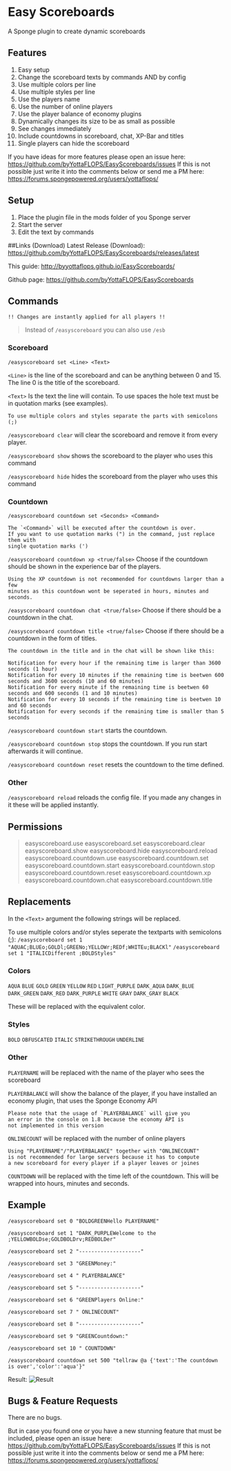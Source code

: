 # Easy Scoreboards
A Sponge plugin to create dynamic scoreboards

## Features
1. Easy setup
2. Change the scoreboard texts by commands AND by config
3. Use multiple colors per line
4. Use multiple styles per line
5. Use the players name
6. Use the number of online players
7. Use the player balance of economy plugins
8. Dynamically changes its size to be as small as possible
9. See changes immediately
10. Include countdowns in scoreboard, chat, XP-Bar and titles
11. Single players can hide the scoreboard

If you have ideas for more features please open an issue here:
https://github.com/byYottaFLOPS/EasyScoreboards/issues
If this is not possible just write it into the comments below or send me a PM here: 
https://forums.spongepowered.org/users/yottaflops/

## Setup
1. Place the plugin file in the mods folder of you Sponge server
2. Start the server
3. Edit the text by commands

##Links (Download)
Latest Release (Download): https://github.com/byYottaFLOPS/EasyScoreboards/releases/latest

This guide: http://byyottaflops.github.io/EasyScoreboards/

Github page: https://github.com/byYottaFLOPS/EasyScoreboards

## Commands
    !! Changes are instantly applied for all players !!

> Instead of `/easyscoreboard` you can also use `/esb`

### Scoreboard

`/easyscoreboard set <Line> <Text>`

`<Line>` is the line of the scoreboard and can be anything between 0 and 15. The line 0 is the title of the scoreboard.

`<Text>` Is the text the line will contain. To use spaces the hole text must be in quotation marks (see examples).

    To use multiple colors and styles separate the parts with semicolons (;)

`/easyscoreboard clear` will clear the scoreboard and remove it from every player.

`/easyscoreboard show` shows the scoreboard to the player who uses this command

`/easyscoreboard hide` hides the scoreboard from the player who uses this command

### Countdown

`/easyscoreboard countdown set <Seconds> <Command>`

    The `<Command>` will be executed after the countdown is over.
    If you want to use quotation marks (") in the command, just replace them with
    single quotation marks (')


`/easyscoreboard countdown xp <true/false>` Choose if the countdown should be shown in the experience bar of the players.

    Using the XP countdown is not recommended for countdowns larger than a few 
    minutes as this countdown wont be seperated in hours, minutes and seconds.

`/easyscoreboard countdown chat <true/false>` Choose if there should be a countdown in the chat.

`/easyscoreboard countdown title <true/false>` Choose if there should be a countdown in the form of titles.

    The countdown in the title and in the chat will be shown like this:
    
    Notification for every hour if the remaining time is larger than 3600 seconds (1 hour)
    Notification for every 10 minutes if the remaining time is beetwen 600 seconds and 3600 seconds (10 and 60 minutes)
    Notification for every minute if the remaining time is beetwen 60 seconds and 600 seconds (1 and 10 minutes)
    Notification for every 10 seconds if the remaining time is beetwen 10 and 60 seconds
    Notification for every seconds if the remaining time is smaller than 5 seconds


`/easyscoreboard countdown start` starts the countdown.

`/easyscoreboard countdown stop` stops the countdown. If you run start afterwards it will continue.

`/easyscoreboard countdown reset` resets the countdown to the time defined.


### Other

`/easyscoreboard reload` reloads the config file. If you made any changes in it these will be applied instantly.

## Permissions

> easyscoreboard.use 
 easyscoreboard.set 
 easyscoreboard.clear 
 easyscoreboard.show
 easyscoreboard.hide
 easyscoreboard.reload
 easyscoreboard.countdown.use
 easyscoreboard.countdown.set
 easyscoreboard.countdown.start
 easyscoreboard.countdown.stop
 easyscoreboard.countdown.reset
 easyscoreboard.countdown.xp
 easyscoreboard.countdown.chat
 easyscoreboard.countdown.title


## Replacements
In the `<Text>` argument the following strings will be replaced.

To use multiple colors and/or styles seperate the textparts with semicolons (;):
`/easyscoreboard set 1 "AQUAC;BLUEo;GOLDl;GREENo;YELLOWr;REDf;WHITEu;BLACKl"`
`/easyscoreboard set 1 "ITALICDifferent ;BOLDStyles"`

### Colors
`AQUA`
`BLUE`
`GOLD`
`GREEN`
`YELLOW`
`RED`
`LIGHT_PURPLE`
`DARK_AQUA`
`DARK_BLUE`
`DARK_GREEN`
`DARK_RED`
`DARK_PURPLE`
`WHITE`
`GRAY`
`DARK_GRAY`
`BLACK`

These will be replaced with the equivalent color.

### Styles
`BOLD`
`OBFUSCATED`
`ITALIC`
`STRIKETHROUGH`
`UNDERLINE`

### Other
`PLAYERNAME` will be replaced with the name of the player
who sees the scoreboard

`PLAYERBALANCE` will show the balance of the player, if you have installed an economy plugin, that uses the Sponge Economy API

    Please note that the usage of `PLAYERBALANCE` will give you  
    an error in the console on 1.8 because the economy API is 
    not implemented in this version

`ONLINECOUNT` will be replaced with the number of online players

    Using "PLAYERNAME"/"PLAYERBALANCE" together with "ONLINECOUNT"
    is not recommended for large servers because it has to compute
    a new scoreboard for every player if a player leaves or joines
    
`COUNTDOWN` will be replaced with the time left of the countdown. This will be wrapped into hours, minutes and seconds.

## Example
`/easyscoreboard set 0 "BOLDGREENHello PLAYERNAME"`

`/easyscoreboard set 1 "DARK_PURPLEWelcome to the ;YELLOWBOLDse;GOLDBOLDrv;REDBOLDer"`

`/easyscoreboard set 2 "--------------------"`

`/easyscoreboard set 3 "GREENMoney:"`

`/easyscoreboard set 4 " PLAYERBALANCE"`

`/easyscoreboard set 5 "--------------------"`

`/easyscoreboard set 6 "GREENPlayers Online:"`

`/easyscoreboard set 7 " ONLINECOUNT"`

`/easyscoreboard set 8 "--------------------"`

`/easyscoreboard set 9 "GREENCountdown:"`

`/easyscoreboard set 10 " COUNTDOWN"`

`/easyscoreboard countdown set 500 "tellraw @a {'text':'The countdown is over','color':'aqua'}"`

Result:
![Result](https://github.com/byYottaFLOPS/EasyScoreboards/blob/master/screenshots/screenshot2.png?raw=true)

## Bugs & Feature Requests
There are no bugs.

But in case you found one or you have a new stunning feature that must be included, please open an issue here: 
https://github.com/byYottaFLOPS/EasyScoreboards/issues
If this is not possible just write it into the comments below or send me a PM here:
https://forums.spongepowered.org/users/yottaflops/